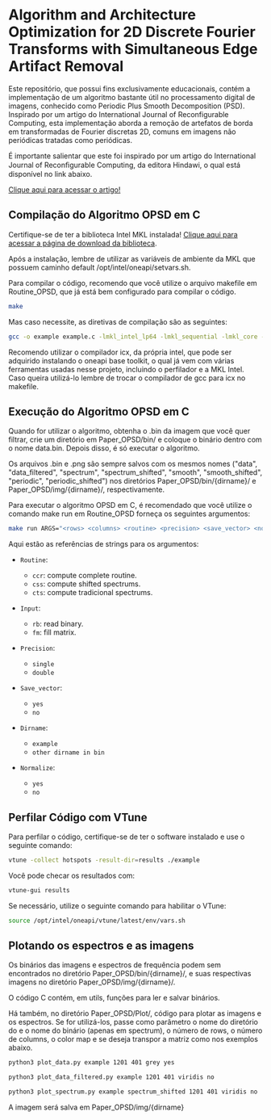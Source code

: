 # Algorithm and Architecture Optimization for 2D Discrete Fourier Transforms with Simultaneous Edge Artifact Removal

Este repositório, que possui fins exclusivamente educacionais, contém a implementação de um algoritmo bastante útil no processamento digital de imagens, conhecido como Periodic Plus Smooth Decomposition (PSD). Inspirado por um artigo do International Journal of Reconfigurable Computing, esta implementação aborda a remoção de artefatos de borda em transformadas de Fourier discretas 2D, comuns em imagens não periódicas tratadas como periódicas.

É importante salientar que este foi inspirado por um artigo do International Journal of Reconﬁgurable Computing, da editora Hindawi, o qual está disponível no link abaixo.

[Clique aqui para acessar o artigo!](https://onlinelibrary.wiley.com/doi/10.1155/2018/1403181)

## Compilação do Algoritmo OPSD em C

Certifique-se de ter a biblioteca Intel MKL instalada!
[Clique aqui para acessar a página de download da biblioteca](https://www.intel.com/content/www/us/en/developer/tools/oneapi/onemkl-download.html).

Após a instalação, lembre de utilizar as variáveis de ambiente da MKL que possuem caminho default /opt/intel/oneapi/setvars.sh.

Para compilar o código, recomendo que você utilize o arquivo makefile em Routine_OPSD, que já está bem configurado para compilar o código.
```bash
make
```

Mas caso necessite, as diretivas de compilação são as seguintes:

```bash
gcc -o example example.c -lmkl_intel_lp64 -lmkl_sequential -lmkl_core -lpthread -lm -ldl -qopenmp
```

Recomendo utilizar o compilador icx, da própria intel, que pode ser adquirido instalando o oneapi base toolkit, o qual já vem com várias ferramentas usadas nesse projeto, incluindo o perfilador e a MKL Intel. Caso queira utilizá-lo lembre de trocar o compilador de gcc para icx no makefile.

## Execução do Algoritmo OPSD em C

Quando for utilizar o algoritmo, obtenha o .bin da imagem que você quer filtrar, crie um diretório em Paper_OPSD/bin/ e coloque o binário dentro com o nome data.bin. Depois disso, é só executar o algoritmo.

Os arquivos .bin e .png são sempre salvos com os mesmos nomes ("data", "data_filtered", "spectrum", "spectrum_shifted", "smooth", "smooth_shifted", "periodic", "periodic_shifted") nos diretórios Paper_OPSD/bin/{dirname}/ e Paper_OPSD/img/{dirname}/, respectivamente. 

Para executar o algoritmo OPSD em C, é recomendado que você utilize o comando make run em Routine_OPSD forneça os seguintes argumentos: 

```bash
make run ARGS="<rows> <columns> <routine> <precision> <save_vector> <normalize> <input> <dirname> <seed>"
```

Aqui estão as referências de strings para os argumentos:

- `Routine`:
  - `ccr`: compute complete routine.
  - `css`: compute shifted spectrums.
  - `cts`: compute tradicional spectrums.

- `Input`:
  - `rb`: read binary.
  - `fm`: fill matrix.
  
- `Precision`:
  - `single`
  - `double`

- `Save_vector`:
  - `yes`
  - `no`

- `Dirname`:
  - `example`
  - `other dirname in bin`

- `Normalize`:
  - `yes`
  - `no`


## Perfilar Código com VTune

Para perfilar o código, certifique-se de ter o software instalado e use o seguinte comando:

```bash
vtune -collect hotspots -result-dir=results ./example
```

Você pode checar os resultados com:

```bash
vtune-gui results
```

Se necessário, utilize o seguinte comando para habilitar o VTune:

```bash
source /opt/intel/oneapi/vtune/latest/env/vars.sh
```

## Plotando os espectros e as imagens

Os binários das imagens e espectros de frequência podem sem encontrados no diretório Paper_OPSD/bin/{dirname}/, e suas respectivas imagens no diretório Paper_OPSD/img/{dirname}/.

O código C contém, em utils, funções para ler e salvar binários.

Há também, no diretório Paper_OPSD/Plot/, código para plotar as imagens e os espectros. Se for utilizá-los, passe como parâmetro o nome do diretório do e o nome do binário (apenas em spectrum), o número de rows, o número de columns, o color map e se deseja transpor a matriz como nos exemplos abaixo.

```bash
python3 plot_data.py example 1201 401 grey yes

python3 plot_data_filtered.py example 1201 401 viridis no

python3 plot_spectrum.py example spectrum_shifted 1201 401 viridis no


```

A imagem será salva em Paper_OPSD/img/{dirname}